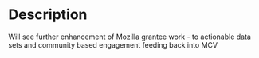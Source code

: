 # Description

Will see further enhancement of Mozilla grantee work - to actionable data sets and community based engagement feeding back into MCV